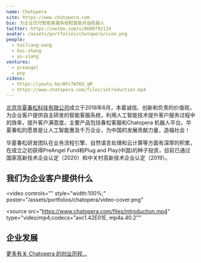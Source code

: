 ```yaml
---
name: Chatopera
site: https://www.chatopera.com
bio: 为企业交付智能客服系统和智能对话机器人
twitter: https://weibo.com/u/6680792124
avatar: /assets/portfolios/chatopera/icon.png
people:
  - hailiang-wang
  - kai-zhang
  - yu-xiang
ventures:
  - preangel
  - pnp
videos:
  - https://youtu.be/WYc7W76O_qM
  - https://www.chatopera.com/files/introduction.mp4
---
```


[北京华夏春松科技有限公司](https://www.chatopera.com)成立于2018年6月，本着诚信、创新和负责的价值观，为企业客户提供自主研发的智能客服系统，利用人工智能技术提升客户服务过程中的效率，提升客户满意度，主要产品包括春松客服和Chatopera 机器人平台。华夏春松的愿景是让人工智能惠及千万企业，为中国的发展贡献力量，造福社会！

华夏春松研发团队在业务流程引擎、自然语言处理和云计算等方面有深厚的积累，在成立之初获得PreAngel Fund和Plug and Play(中国)的种子投资，目前已通过国家高新技术企业认定（2020）和中关村高新技术企业认定（2019）。

## 我们为企业客户提供什么

<video
  controls=""
  style="width:100%;"
  poster="/assets/portfolios/chatopera/video-cover.png"
>
  <source
    src="https://www.chatopera.com/files/introduction.mp4"
    type="video/mp4;codecs=&quot;avc1.42E01E, mp4a.40.2&quot;"
  >
</video>

## 企业发展

[更多有关 Chatopera 的创业历程...](https://www.youtube.com/watch?v=qqhiK9GxvXo&list=PLh_KT9y7mpqb7aPXEQYw8-C3eoDCgI1Jh)
